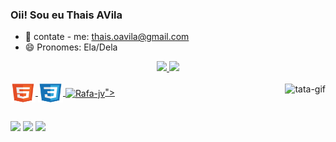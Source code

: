 ### Oii! Sou eu Thais AVila


- 💬 contate - me: thais.oavila@gmail.com
- 😄 Pronomes: Ela/Dela

<div align="center">
  <a href="https://github.com/thataavila">
  <img height="150em" src="https://github-readme-stats.vercel.app/api?username=thataavila&show_icons=true&theme=panda&include_all_commits=true&count_private=true"/>
  <img height="150em" src="https://github-readme-stats.vercel.app/api/top-langs/?username=thataavila&layout=compact&langs_count=7&theme=panda"/>
</div>
<div>
  <style="display: inline_block"><br>
  <img align="center" alt="Rafa-HTML" height="30" width="40" src="https://raw.githubusercontent.com/devicons/devicon/master/icons/html5/html5-original.svg">
  <img align="center" alt="Rafa-CSS" height="30" width="40" src="https://raw.githubusercontent.com/devicons/devicon/master/icons/css3/css3-original.svg">
  <img align="right" height="150" alt="tata-gif" src="https://cdn.discordapp.com/attachments/887085317717377057/1030292701574344754/ezgif.com-gif-maker.gif">
  <img align="center" alt="Rafa-jv" height="30" width="40" src="href="https://cdn.jsdelivr.net/gh/devicons/devicon@v2.15.1/devicon.min.css">">
</div>
  
  ##
  
  <div>
    <a href="https://instagram.com/thata_avila" target="_blank"><img src="https://img.shields.io/badge/-Instagram-%23E4405F?style=for-the-badge&logo=instagram&logoColor=white" target="_blank"></a>
     <a href = "mailto:thais.oavila@gmail.com"><img src="https://img.shields.io/badge/-Gmail-%23333?style=for-the-badge&logo=gmail&logoColor=white" target="_blank"></a>
    <a href="www.linkedin.com/in/thais-avila-aa6408238" target="_blank"><img src="https://img.shields.io/badge/-LinkedIn-%230077B5?style=for-the-badge&logo=linkedin&logoColor=white" target="_blank"></a> 
    
    
  </div>
  
    
    
  

